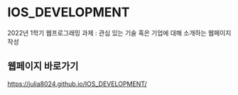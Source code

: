 # IOS_DEVELOPMENT
2022년 1학기 웹프로그래밍 과제 : 관심 있는 기술 혹은 기업에 대해 소개하는 웹페이지 작성

## 웹페이지 바로가기
https://julia8024.github.io/IOS_DEVELOPMENT/
